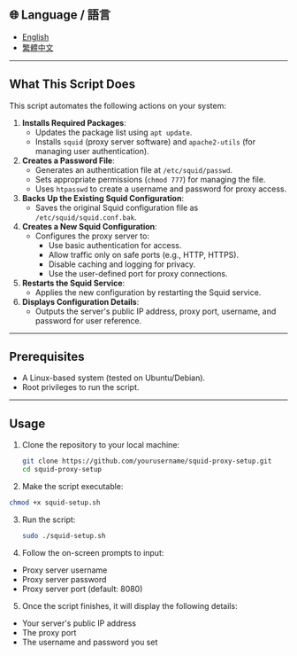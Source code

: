 ## 🌐 Language / 語言

- [English](README.md)
- [繁體中文](README.zh-TW.md)

---

## What This Script Does
This script automates the following actions on your system:
1. **Installs Required Packages**:
   - Updates the package list using `apt update`.
   - Installs `squid` (proxy server software) and `apache2-utils` (for managing user authentication).
2. **Creates a Password File**:
   - Generates an authentication file at `/etc/squid/passwd`.
   - Sets appropriate permissions (`chmod 777`) for managing the file.
   - Uses `htpasswd` to create a username and password for proxy access.
3. **Backs Up the Existing Squid Configuration**:
   - Saves the original Squid configuration file as `/etc/squid/squid.conf.bak`.
4. **Creates a New Squid Configuration**:
   - Configures the proxy server to:
     - Use basic authentication for access.
     - Allow traffic only on safe ports (e.g., HTTP, HTTPS).
     - Disable caching and logging for privacy.
     - Use the user-defined port for proxy connections.
5. **Restarts the Squid Service**:
   - Applies the new configuration by restarting the Squid service.
6. **Displays Configuration Details**:
   - Outputs the server's public IP address, proxy port, username, and password for user reference.

---

## Prerequisites
- A Linux-based system (tested on Ubuntu/Debian).
- Root privileges to run the script.

---

## Usage

1. Clone the repository to your local machine:
   ```bash
   git clone https://github.com/yourusername/squid-proxy-setup.git
   cd squid-proxy-setup
   ```
2. Make the script executable:
  ```bash
  chmod +x squid-setup.sh
  ```
3. Run the script:
   ```bash
   sudo ./squid-setup.sh
   ```
4. Follow the on-screen prompts to input:
  - Proxy server username
  - Proxy server password
  - Proxy server port (default: 8080)
5. Once the script finishes, it will display the following details:
  - Your server's public IP address
  - The proxy port
  - The username and password you set
